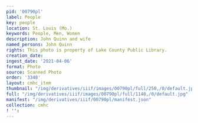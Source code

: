 ```yaml
---
pid: '00790pl'
label: People
key: people
location: St. Louis (Mo.)
keywords: People, Men, Women
description: John Quinn and wife
named_persons: John Quinn
rights: This photo is property of Lake County Public Library.
creation_date: 
ingest_date: '2021-04-06'
format: Photo
source: Scanned Photo
order: '3348'
layout: cmhc_item
thumbnail: "/img/derivatives/iiif/images/00790pl/full/250,/0/default.jpg"
full: "/img/derivatives/iiif/images/00790pl/full/1140,/0/default.jpg"
manifest: "/img/derivatives/iiif/00790pl/manifest.json"
collection: cmhc
! '': 
---
```

